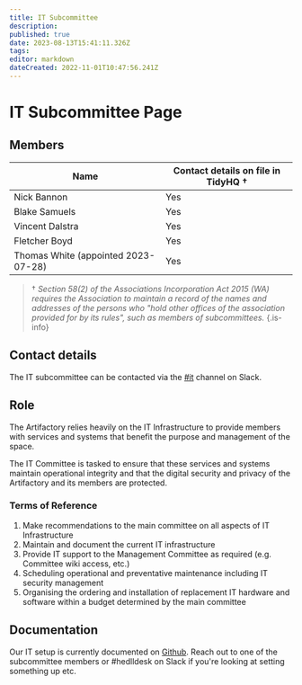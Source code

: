 ```yaml
---
title: IT Subcommittee
description: 
published: true
date: 2023-08-13T15:41:11.326Z
tags: 
editor: markdown
dateCreated: 2022-11-01T10:47:56.241Z
---
```


# IT Subcommittee Page

## Members

| Name                                         | Contact details on file in TidyHQ † |
| -------------------------------------------- | ----------------------------------- |
| Nick Bannon                                  | Yes                                 |
| Blake Samuels                                | Yes                                 |
| Vincent Dalstra                              | Yes                                 |
| Fletcher Boyd                                | Yes                                 |
| Thomas White (appointed 2023-07-28)          | Yes                                 |

> † *Section 58(2) of the Associations Incorporation Act 2015 (WA) requires the Association to maintain a record of the names and addresses of the persons who "hold other offices of the association provided for by its rules", such as members of subcommittees.*
{.is-info}

## Contact details

The IT subcommittee can be contacted via the [#it](https://perthartifactory.slack.com/archives/CBGSXQ2CB) channel on Slack.

## Role

The Artifactory relies heavily on the IT Infrastructure to provide members with services and systems that benefit the purpose and management of the space.

The IT Committee is tasked to ensure that these services and systems maintain operational integrity and that the digital security and privacy of the Artifactory and its members are protected.

### Terms of Reference

1.  Make recommendations to the main committee on all aspects of IT Infrastructure
2.  Maintain and document the current IT infrastructure
3.  Provide IT support to the Management Committee as required (e.g. Committee wiki access, etc.)
4.  Scheduling operational and preventative maintenance including IT security management
5.  Organising the ordering and installation of replacement IT hardware and software within a budget determined by the main committee

## Documentation

Our IT setup is currently documented on [Github](https://github.com/perth-artifactory/docs). Reach out to one of the subcommittee members or #hedlldesk on Slack if you're looking at setting something up etc.


